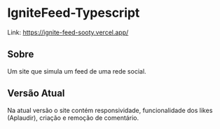 # IgniteFeed-Typescript

Link: https://ignite-feed-sooty.vercel.app/

## Sobre

   Um site que simula um feed de uma rede social.

## Versão Atual

   Na atual versão o site contém responsividade, funcionalidade dos likes (Aplaudir), criação e remoção de comentário. 
